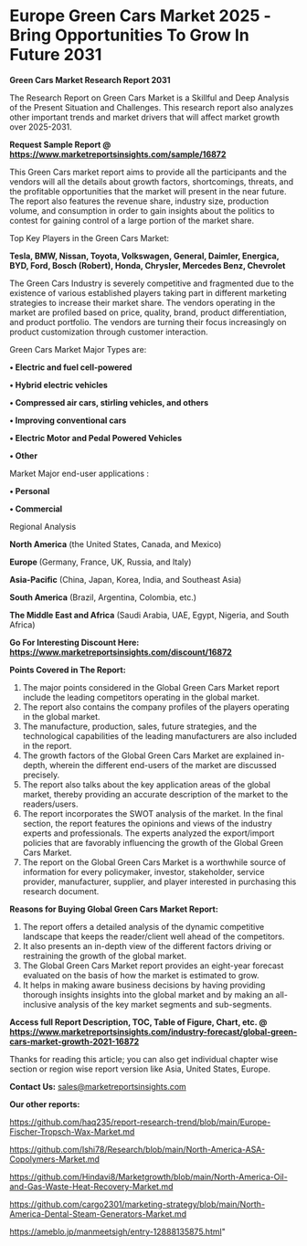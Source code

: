 # Europe Green Cars Market 2025 -Bring Opportunities To Grow In Future 2031

<strong>Green Cars Market Research Report 2031</strong>

The Research Report on Green Cars Market is a Skillful and Deep Analysis of the Present Situation and Challenges. This research report also analyzes other important trends and market drivers that will affect market growth over 2025-2031.

<strong>Request Sample Report @ <a href=https://www.marketreportsinsights.com/sample/16872>https://www.marketreportsinsights.com/sample/16872</a></strong>

This Green Cars market report aims to provide all the participants and the vendors will all the details about growth factors, shortcomings, threats, and the profitable opportunities that the market will present in the near future. The report also features the revenue share, industry size, production volume, and consumption in order to gain insights about the politics to contest for gaining control of a large portion of the market share.

Top Key Players in the Green Cars Market:

<strong>Tesla, BMW, Nissan, Toyota, Volkswagen, General, Daimler, Energica, BYD, Ford, Bosch (Robert), Honda, Chrysler, Mercedes Benz, Chevrolet</strong>

The Green Cars Industry is severely competitive and fragmented due to the existence of various established players taking part in different marketing strategies to increase their market share. The vendors operating in the market are profiled based on price, quality, brand, product differentiation, and product portfolio. The vendors are turning their focus increasingly on product customization through customer interaction.

Green Cars Market Major Types are:

<strong>• Electric and fuel cell-powered

• Hybrid electric vehicles

• Compressed air cars, stirling vehicles, and others

• Improving conventional cars

• Electric Motor and Pedal Powered Vehicles

• Other</strong>

Market Major end-user applications :

<strong>• Personal

• Commercial</strong>

Regional Analysis

</u><strong><b>North America</b></strong> (the United States, Canada, and Mexico)

<strong><b>Europe </b></strong>(Germany, France, UK, Russia, and Italy)

<strong><b>Asia-Pacific</b></strong> (China, Japan, Korea, India, and Southeast Asia)

<strong><b>South America</b></strong> (Brazil, Argentina, Colombia, etc.)

<strong><b>The Middle East and Africa</b></strong> (Saudi Arabia, UAE, Egypt, Nigeria, and South Africa)

<strong>Go For Interesting Discount Here: <a href=https://www.marketreportsinsights.com/discount/16872>https://www.marketreportsinsights.com/discount/16872</a></strong>

<strong>Points Covered in The Report:</strong>
<ol>
  <li>The major points considered in the Global Green Cars Market report include the leading competitors operating in the global market.</li>
  <li>The report also contains the company profiles of the players operating in the global market.</li>
  <li>The manufacture, production, sales, future strategies, and the technological capabilities of the leading manufacturers are also included in the report.</li>
  <li>The growth factors of the Global Green Cars Market are explained in-depth, wherein the different end-users of the market are discussed precisely.</li>
  <li>The report also talks about the key application areas of the global market, thereby providing an accurate description of the market to the readers/users.</li>
  <li>The report incorporates the SWOT analysis of the market. In the final section, the report features the opinions and views of the industry experts and professionals. The experts analyzed the export/import policies that are favorably influencing the growth of the Global Green Cars Market.</li>
  <li>The report on the Global Green Cars Market is a worthwhile source of information for every policymaker, investor, stakeholder, service provider, manufacturer, supplier, and player interested in purchasing this research document.</li>
</ol>
<strong>Reasons for Buying Global Green Cars Market Report:</strong>

<ol>
  <li>The report offers a detailed analysis of the dynamic competitive landscape that keeps the reader/client well ahead of the competitors.</li>
  <li>It also presents an in-depth view of the different factors driving or restraining the growth of the global market.</li>
  <li>The Global Green Cars Market report provides an eight-year forecast evaluated on the basis of how the market is estimated to grow.</li>
  <li>It helps in making aware business decisions by having providing thorough insights insights into the global market and by making an all-inclusive analysis of the key market segments and sub-segments.</li>
</ol>
<strong>Access full Report Description, TOC, Table of Figure, Chart, etc. @ <a href=https://www.marketreportsinsights.com/industry-forecast/global-green-cars-market-growth-2021-16872>https://www.marketreportsinsights.com/industry-forecast/global-green-cars-market-growth-2021-16872</a></strong>


Thanks for reading this article; you can also get individual chapter wise section or region wise report version like Asia, United States, Europe.

<strong>Contact Us:</strong>
sales@marketreportsinsights.com

<strong>Our other reports:</strong>

<a href=https://github.com/haq235/report-research-trend/blob/main/Europe-Fischer-Tropsch-Wax-Market.md>https://github.com/haq235/report-research-trend/blob/main/Europe-Fischer-Tropsch-Wax-Market.md</a>

<a href=https://github.com/Ishi78/Research/blob/main/North-America-ASA-Copolymers-Market.md>https://github.com/Ishi78/Research/blob/main/North-America-ASA-Copolymers-Market.md</a>

<a href=https://github.com/Hindavi8/Marketgrowth/blob/main/North-America-Oil-and-Gas-Waste-Heat-Recovery-Market.md>https://github.com/Hindavi8/Marketgrowth/blob/main/North-America-Oil-and-Gas-Waste-Heat-Recovery-Market.md</a>

<a href=https://github.com/cargo2301/marketing-strategy/blob/main/North-America-Dental-Steam-Generators-Market.md>https://github.com/cargo2301/marketing-strategy/blob/main/North-America-Dental-Steam-Generators-Market.md</a>

<a href=https://ameblo.jp/manmeetsigh/entry-12888135875.html>https://ameblo.jp/manmeetsigh/entry-12888135875.html</a>"
